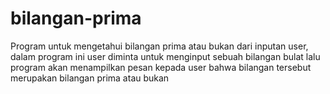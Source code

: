 # bilangan-prima
Program untuk mengetahui bilangan prima atau bukan dari inputan user,
dalam program ini user diminta untuk menginput sebuah bilangan bulat
lalu program akan menampilkan pesan kepada user
bahwa bilangan tersebut merupakan bilangan prima atau bukan
